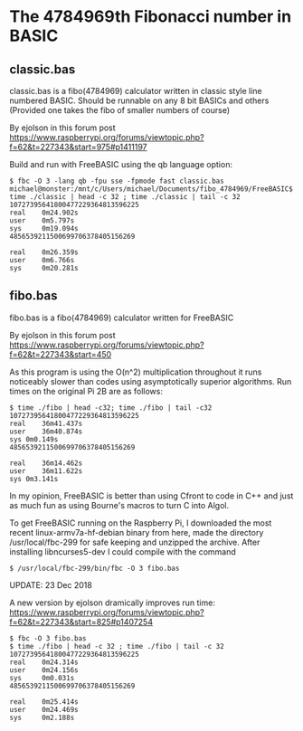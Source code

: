 # The 4784969th Fibonacci number in BASIC

## classic.bas

classic.bas is a fibo(4784969) calculator written in classic style line numbered BASIC. Should be runnable on any 
8 bit BASICs and others (Provided one takes the fibo of smaller numbers of course)

By ejolson in this forum post https://www.raspberrypi.org/forums/viewtopic.php?f=62&t=227343&start=975#p1411197

Build and run with FreeBASIC using the qb language option: 

    $ fbc -O 3 -lang qb -fpu sse -fpmode fast classic.bas
    michael@monster:/mnt/c/Users/michael/Documents/fibo_4784969/FreeBASIC$ time ./classic | head -c 32 ; time ./classic | tail -c 32
    10727395641800477229364813596225
    real    0m24.902s
    user    0m5.797s
    sys     0m19.094s
    4856539211500699706378405156269

    real    0m26.359s
    user    0m6.766s
    sys     0m20.281s

## fibo.bas

fibo.bas is a fibo(4784969) calculator written for FreeBASIC 

By ejolson in this forum post https://www.raspberrypi.org/forums/viewtopic.php?f=62&t=227343&start=450


As this program is using the O(n^2) multiplication throughout it runs noticeably slower than codes using asymptotically superior algorithms. Run times on the original Pi 2B are as follows:

    $ time ./fibo | head -c32; time ./fibo | tail -c32
    10727395641800477229364813596225
    real    36m41.437s
    user    36m40.874s
    sys 0m0.149s
    4856539211500699706378405156269

    real    36m14.462s
    user    36m11.622s
    sys 0m3.141s


In my opinion, FreeBASIC is better than using Cfront to code in C++ and just as much fun as using Bourne's macros to turn C into Algol.

To get FreeBASIC running on the Raspberry Pi, I downloaded the most recent linux-armv7a-hf-debian binary from here, made the directory /usr/local/fbc-299 for safe keeping and unzipped the archive. After installing libncurses5-dev I could compile with the command

    $ /usr/local/fbc-299/bin/fbc -O 3 fibo.bas


UPDATE: 23 Dec 2018

A new version by ejolson dramically improves run time:
https://www.raspberrypi.org/forums/viewtopic.php?f=62&t=227343&start=825#p1407254


    $ fbc -O 3 fibo.bas
    $ time ./fibo | head -c 32 ; time ./fibo | tail -c 32
    10727395641800477229364813596225
    real    0m24.314s
    user    0m24.156s
    sys     0m0.031s
    4856539211500699706378405156269

    real    0m25.414s
    user    0m24.469s
    sys     0m2.188s

